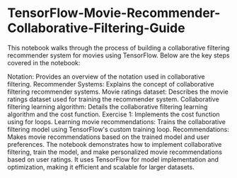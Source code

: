# TensorFlow-Movie-Recommender-Collaborative-Filtering-Guide

This notebook walks through the process of building a collaborative filtering recommender system for movies using TensorFlow. Below are the key steps covered in the notebook:

Notation: Provides an overview of the notation used in collaborative filtering.
Recommender Systems: Explains the concept of collaborative filtering recommender systems.
Movie ratings dataset: Describes the movie ratings dataset used for training the recommender system.
Collaborative filtering learning algorithm: Details the collaborative filtering learning algorithm and the cost function.
Exercise 1: Implements the cost function using for loops.
Learning movie recommendations: Trains the collaborative filtering model using TensorFlow's custom training loop.
Recommendations: Makes movie recommendations based on the trained model and user preferences.
The notebook demonstrates how to implement collaborative filtering, train the model, and make personalized movie recommendations based on user ratings. It uses TensorFlow for model implementation and optimization, making it efficient and scalable for larger datasets.
